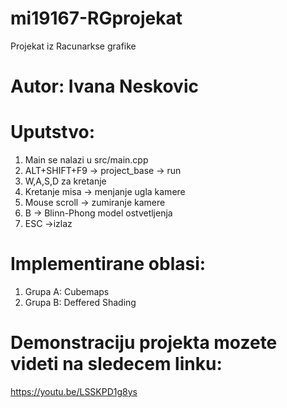 # mi19167-RGprojekat
Projekat iz Racunarkse grafike
 
# Autor: Ivana Neskovic

# Uputstvo:
1. Main se nalazi u src/main.cpp
2. ALT+SHIFT+F9 -> project_base -> run
3. W,A,S,D za kretanje
4. Kretanje misa -> menjanje ugla kamere
5. Mouse scroll -> zumiranje kamere
6. B -> Blinn-Phong model ostvetljenja
7. ESC ->izlaz

# Implementirane oblasi:

1. Grupa A: Cubemaps
2. Grupa B: Deffered Shading

# Demonstraciju projekta mozete videti na sledecem linku:

https://youtu.be/LSSKPD1g8ys
